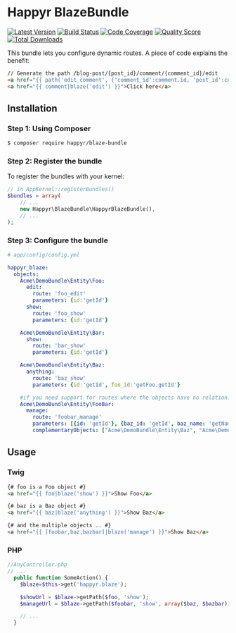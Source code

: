 # Happyr BlazeBundle

[![Latest Version](https://img.shields.io/github/release/Happyr/BlazeBundle.svg?style=flat-square)](https://github.com/Happyr/BlazeBundle/releases)
[![Build Status](https://img.shields.io/travis/Happyr/BlazeBundle.svg?style=flat-square)](https://travis-ci.org/Happyr/BlazeBundle)
[![Code Coverage](https://img.shields.io/scrutinizer/coverage/g/Happyr/BlazeBundle.svg?style=flat-square)](https://scrutinizer-ci.com/g/Happyr/BlazeBundle)
[![Quality Score](https://img.shields.io/scrutinizer/g/Happyr/BlazeBundle.svg?style=flat-square)](https://scrutinizer-ci.com/g/Happyr/BlazeBundle)
[![Total Downloads](https://img.shields.io/packagist/dt/happyr/blaze-bundle.svg?style=flat-square)](https://packagist.org/packages/happyr/blaze-bundle)

This bundle lets you configure dynamic routes. A piece of code explains the benefit: 
 
```html
// Generate the path /blog-post/{post_id}/comment/{comment_id}/edit
<a href="{{ path('edit_comment', {'comment_id':comment.id, 'post_id':comment.post.id}) }}">Click here</a>
<a href="{{ comment|blaze('edit') }}">Click here</a>
```

## Installation

### Step 1: Using Composer

```bash
$ composer require happyr/blaze-bundle
```

### Step 2: Register the bundle

 To register the bundles with your kernel:

```php
// in AppKernel::registerBundles()
$bundles = array(
    // ...
    new Happyr\BlazeBundle\HappyrBlazeBundle(),
    // ...
);
```

### Step 3: Configure the bundle

``` yaml
# app/config/config.yml

happyr_blaze:
  objects:
    Acme\DemoBundle\Entity\Foo:
      edit:
        route: 'foo_edit'
        parameters: {id:'getId'}
      show:
        route: 'foo_show'
        parameters: {id:'getId'}

    Acme\DemoBundle\Entity\Bar:
      show:
        route: 'bar_show'
        parameters: {id:'getId'}

    Acme\DemoBundle\Entity\Baz:
      anything:
        route: 'baz_show'
        parameters: {id:'getId', foo_id:'getFoo.getId'}

    #if you need support for routes where the objects have no relation:
    Acme\DemoBundle\Entity\FooBar:
      manage:
        route: 'foobar_manage'
        parameters: [{id: 'getId'}, {baz_id: 'getId', baz_name: 'getName'}, {bazbar_id: 'getSlug'}]
        complementaryObjects: ["Acme\DemoBundle\Entity\Baz", "Acme\DemoBundle\Entity\BazBar"]
```



## Usage

### Twig
```html
{# foo is a Foo object #}
<a href="{{ foo|blaze('show') }}">Show Foo</a>

{# baz is a Baz object #}
<a href="{{ baz|blaze('anything') }}">Show Baz</a>

{# and the multiple objects .. #}
<a href="{{ [foobar,baz,bazbar]|blaze('manage') }}">Show Baz</a>
```

### PHP

``` php
//AnyController.php
// ...
  public function SomeAction() {
    $blaze=$this->get('happyr.blaze');

    $showUrl = $blaze->getPath($foo, 'show');
    $manageUrl = $blaze->getPath($foobar, 'show', array($baz, $bazbar));

    // ...
  }
```
